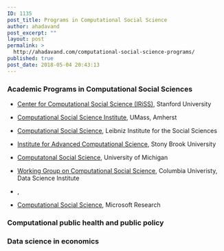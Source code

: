 ```yaml
---
ID: 1135
post_title: Programs in Computational Social Science
author: ahadavand
post_excerpt: ""
layout: post
permalink: >
  http://ahadavand.com/computational-social-science-programs/
published: true
post_date: 2018-05-04 20:43:13
---
```

### Academic Programs in Computational Social Sciences
- [Center for Computational Social Science (IRiSS)](https://iriss.stanford.edu/css), Stanford University
- [Computational Social Science Institute](http://www.cssi.umass.edu/), UMass, Amherst
- [Computational Social Science](https://www.gesis.org/en/institute/departments/computational-social-science/), Leibniz Institute for the Social Sciences
- [Institute for Advanced Computational Science](https://www.iacs.stonybrook.edu/pages/center-for-computational-social-science-ccss), Stony Brook University
- [Computatonal Social Science](https://sites.lsa.umich.edu/css/), University of Michigan
- [Working Group on Computational Social Science](http://datascience.columbia.edu/computational-social-science), Columbia Univeristy, Data Science Institute
- [](),


- [Computational Social Science](https://www.microsoft.com/en-us/research/group/computational-social-science/), Microsoft Research 
 
 
### Computational public health and public policy
### Data science in economics